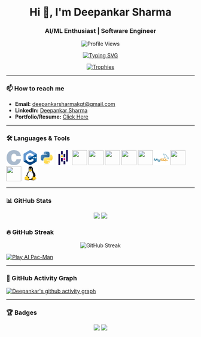 <!-- Title & Subtitle -->
<h1 align="center">Hi 👋, I'm Deepankar Sharma</h1>
<h3 align="center">AI/ML Enthusiast | Software Engineer</h3>

<!-- Profile Views Counter -->
<p align="center">
  <img src="https://komarev.com/ghpvc/?username=deepankardrs&label=Profile%20views&color=0e75b6&style=flat" alt="Profile Views" />
</p>

<!-- Typing Animation -->
<p align="center">
  <a href="https://github.com/deepankardrs">
    <img src="https://readme-typing-svg.herokuapp.com?font=Fira+Code&size=20&pause=1000&color=36BCF7&center=true&vCenter=true&width=600&lines=AI%2FML+Enthusiast;Software+Engineer;Passionate+about+Data+Science;Language+Agnostic;" alt="Typing SVG" />
  </a>
</p>

<!-- Trophies -->
<p align="center">
  <a href="https://github.com/ryo-ma/github-profile-trophy">
    <img src="https://github-profile-trophy.vercel.app/?username=deepankardrs&theme=dracula&margin-w=10&margin-h=10" alt="Trophies" />
  </a>
</p>

---

### 📫 How to reach me
- **Email:** [deepankarsharmakgt@gmail.com](mailto:deepankarsharmakgt@gmail.com)
- **LinkedIn:** [Deepankar Sharma](https://linkedin.com/in/deepankar-sharma-82a324328)
- **Portfolio/Resume:** [Click Here](https://docs.google.com/document/d/1ujAsycfFaUczRF-9yPix2WyzKNuDvoVpniZJbP-dCl0/edit?usp=sharing)

---

### 🛠 Languages & Tools
<p align="left">
<a href="https://www.cprogramming.com/" target="_blank"><img src="https://raw.githubusercontent.com/devicons/devicon/master/icons/c/c-original.svg" width="40" height="40"/></a>
<a href="https://www.w3schools.com/cpp/" target="_blank"><img src="https://raw.githubusercontent.com/devicons/devicon/master/icons/cplusplus/cplusplus-original.svg" width="40" height="40"/></a>
<a href="https://www.python.org" target="_blank"><img src="https://raw.githubusercontent.com/devicons/devicon/master/icons/python/python-original.svg" width="40" height="40"/></a>
<a href="https://pandas.pydata.org/" target="_blank"><img src="https://raw.githubusercontent.com/devicons/devicon/master/icons/pandas/pandas-original.svg" width="40" height="40"/></a>
<a href="https://seaborn.pydata.org/" target="_blank"><img src="https://seaborn.pydata.org/_images/logo-mark-lightbg.svg" width="40" height="40"/></a>
<a href="https://scikit-learn.org/" target="_blank"><img src="https://upload.wikimedia.org/wikipedia/commons/0/05/Scikit_learn_logo_small.svg" width="40" height="40"/></a>
<a href="https://pytorch.org/" target="_blank"><img src="https://www.vectorlogo.zone/logos/pytorch/pytorch-icon.svg" width="40" height="40"/></a>
<a href="https://www.tensorflow.org" target="_blank"><img src="https://www.vectorlogo.zone/logos/tensorflow/tensorflow-icon.svg" width="40" height="40"/></a>
<a href="https://opencv.org/" target="_blank"><img src="https://www.vectorlogo.zone/logos/opencv/opencv-icon.svg" width="40" height="40"/></a>
<a href="https://www.mysql.com/" target="_blank"><img src="https://raw.githubusercontent.com/devicons/devicon/master/icons/mysql/mysql-original-wordmark.svg" width="40" height="40"/></a>
<a href="https://www.figma.com/" target="_blank"><img src="https://www.vectorlogo.zone/logos/figma/figma-icon.svg" width="40" height="40"/></a>
<a href="https://www.mathworks.com/" target="_blank"><img src="https://upload.wikimedia.org/wikipedia/commons/2/21/Matlab_Logo.png" width="40" height="40"/></a>
<a href="https://www.linux.org/" target="_blank"><img src="https://raw.githubusercontent.com/devicons/devicon/master/icons/linux/linux-original.svg" width="40" height="40"/></a>
</p>

---

### 📊 GitHub Stats
<p align="center">
  <img src="https://github-readme-stats.vercel.app/api?username=deepankardrs&show_icons=true&theme=tokyonight" height="150"/>
  <img src="https://github-readme-stats.vercel.app/api/top-langs/?username=deepankardrs&layout=compact&theme=tokyonight" height="150"/>
</p>

### 🔥 GitHub Streak

<p align="center">
  <img src="https://streak-stats.demolab.com?user=deepankardrs&theme=tokyonight&hide_border=true" alt="GitHub Streak" />
</p>



[![Play AI Pac-Man](https://i.giphy.com/media/9J7tdYltWyXIY/giphy.webp)](https://deepankardrs.github.io/deepankar-ai-pacman/)

---

### 🚀 GitHub Activity Graph
[![Deepankar's github activity graph](https://github-readme-activity-graph.vercel.app/graph?username=deepankardrs&theme=react-dark)](https://github.com/ashutosh00710/github-readme-activity-graph)

---

### 🏆 Badges
<p align="center">
  <img src="https://img.shields.io/badge/Focus-AI%2FML-blue?style=flat&logo=python" />
 
  <img src="https://img.shields.io/badge/Currently%20Learning-Deep%20Learning-orange?style=flat&logo=tensorflow" />
</p>
